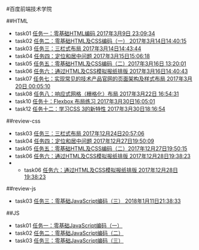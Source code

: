 #百度前端技术学院

##HTML
- task01 [任务一：零基础HTML编码 2017年3月9日 23:09:34](https://irwenjing.github.io/ife2017/01_htmlcss/task01/task01.html)
- task02 [任务二：零基础HTML及CSS编码（一） 2017年3月14日14:40:15](https://irwenjing.github.io/ife2017/01_htmlcss/task02/task02.html)
- task03 [任务三：三栏式布局 2017年3月14日14:43:44](https://irwenjing.github.io/ife2017/01_htmlcss/task03/task03.html)
- task04 [任务四：定位和居中问题 2017年3月15日15:06:18](https://irwenjing.github.io/ife2017/01_htmlcss/task04/task04.html)
- task05 [任务五：零基础HTML及CSS编码（二）2017年3月16日 13:20:01](https://irwenjing.github.io/ife2017/01_htmlcss/task05/task05.html)
- task06 [任务六：通过HTML及CSS模拟报纸排版 2017年3月16日14:40:43](https://irwenjing.github.io/ife2017/01_htmlcss/task06/task06.html)
- task07 [任务七：实现常见的技术产品官网的页面架构及样式布局 2017年3月20日 00:05:10](https://irwenjing.github.io/ife2017/01_htmlcss/task07/task07.html)
- task08 [任务八：响应式网格（栅格化）布局 2017年3月22日 16:54:31](https://irwenjing.github.io/ife2017/01_htmlcss/task08/task08.html)
- task10 [任务十：Flexbox 布局练习 2017年3月30日16:05:01](https://irwenjing.github.io/ife2017/01_htmlcss/task10/task10.html)
- task12 [任务十二：学习CSS 3的新特性 2017年3月30日18:16:54](https://irwenjing.github.io/ife2017/01_htmlcss/task12/task12.html)


##review-css
- task03 [任务三：三栏式布局 2017年12月24日20:57:06](https://irwenjing.github.io/ife2017/01_htmlcss/task03/review/task03-review01.html)
- task04 [任务四：定位和居中问题 2017年12月27日19:50:09](https://irwenjing.github.io/ife2017/01_htmlcss/task04/task04-review01.html)
- task05   [任务五：零基础HTML及CSS编码（二）2017年12月27日19:50:15](https://irwenjing.github.io/ife2017/01_htmlcss/task05/review/task05-review01.html)
- task06 [任务六：通过HTML及CSS模拟报纸排版 2017年12月28日19:38:23](https://irwenjing.github.io/ife2017/01_htmlcss/task06/review/task06-review01.html)
- - task06 [任务六：通过HTML及CSS模拟报纸排版 2017年12月28日19:38:23](https://irwenjing.github.io/ife2017/01_htmlcss/task06/review/task06-review03.html)


##review-js
- task03 [任务三：零基础JavaScript编码（三） 2018年1月11日21:38:33](https://irwenjing.github.io/ife2017/02_js/task03/task03_review11.html)



##JS
- task01 [任务一：零基础JavaScript编码（一）](https://irwenjing.github.io/ife2017/02_js/task03/task01.html)
- task02 [任务二：零基础JavaScript编码（二）](https://irwenjing.github.io/ife2017/02_js/task02/task02.html)
- task03 [任务三：零基础JavaScript编码（三）](https://irwenjing.github.io/ife2017/02_js/task03/task03.html)

	

 
